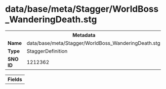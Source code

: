 <h1>data/base/meta/Stagger/WorldBoss_WanderingDeath.stg</h1><table><tr><th colspan="100%">Metadata</th></tr><tr><td><b>Name</b></td><td>data/base/meta/Stagger/WorldBoss_WanderingDeath.stg</td></tr><tr><td><b>Type</b></td><td>StaggerDefinition</td></tr><tr><td><b>SNO ID</b></td><td>1212362</td></tr></table>

<table><tr><th colspan="100%">Fields</th></tr></table>

